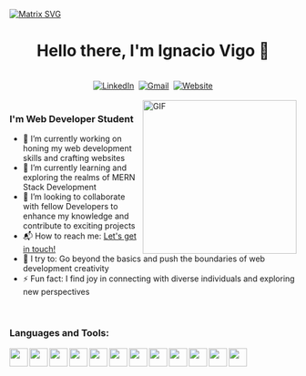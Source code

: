 

  [![Matrix SVG](https://raw.githubusercontent.com/rodrigograca31/rodrigograca31/master/matrix.svg)](https://www.youtube.com/watch?v=SDkAGkd4NLc) 
<p>
  <h1 align="center"><b>Hello there, I'm Ignacio Vigo 👋</b></h1>
</p>
<div align="center">
<br>
<a href="https://www.linkedin.com/in/ignaciovigo"><img src="https://img.shields.io/badge/ignacio vigo-%230077B5.svg?&style=for-the-badge&logo=linkedin&logoColor=white" alt="LinkedIn" /></a>&nbsp;
<a href="mailto:ignaciovigoe@gmail.com?subject=Hola%20Ignacio"><img src="https://img.shields.io/badge/ignaciovigoe@gmail.com-%23D14836.svg?&style=for-the-badge&logo=gmail&logoColor=white" alt="Gmail"/></a>&nbsp;
<a href="https://mi-portfolio-kappa-sage.vercel.app/"><img alt="Website" src="https://img.shields.io/website?style=for-the-badge&up_message=portfolio&url=https%3A%2F%2Fkkvanonymous.github.io%2F"></a>
</div>

<br>

<img align="right" height="270px" alt="GIF" src="https://i.pinimg.com/originals/e4/26/70/e426702edf874b181aced1e2fa5c6cde.gif" />

### I'm Web Developer Student
- 🔭 I’m currently working on honing my web development skills and crafting websites
- 🌱 I’m currently learning and exploring the realms of MERN Stack Development
- 👯 I’m looking to collaborate with fellow Developers to enhance my knowledge and contribute to exciting projects
- 📬 How to reach me: [Let's get in touch!](https://www.linkedin.com/in/ignaciovigo)
- 🧗 I try to: Go beyond the basics and push the boundaries of web development creativity
- ⚡ Fun fact: I find joy in connecting with diverse individuals and exploring new perspectives

<br>

### Languages and Tools: 

<img align="left" width="32" src="https://cdn.simpleicons.org/html5/" />
<img align="left" width="32" src="https://cdn.simpleicons.org/css3/" />
<img align="left" width="32" src="https://cdn.simpleicons.org/javascript" />
<img align="left" width="32" src="https://cdn.simpleicons.org/react" />
<img align="left" width="32" src="https://cdn.simpleicons.org/tailwindcss" />
<img align="left" width="32" src="https://cdn.simpleicons.org/next.js/white" />
<img align="left" width="32" src="https://cdn.simpleicons.org/node.js" />
<img align="left" width="32" src="https://cdn.simpleicons.org/mongodb/" />
<img align="left" width="32" src="https://cdn.simpleicons.org/express/white" />
<img align="left" width="32" src="https://cdn.simpleicons.org/visualstudiocode" />
<img align="left" width="32" src="https://cdn.simpleicons.org/git" />
<img align="left" width="32" src="https://cdn.simpleicons.org/postman" />

<br>
<br>
<br>
<br>
